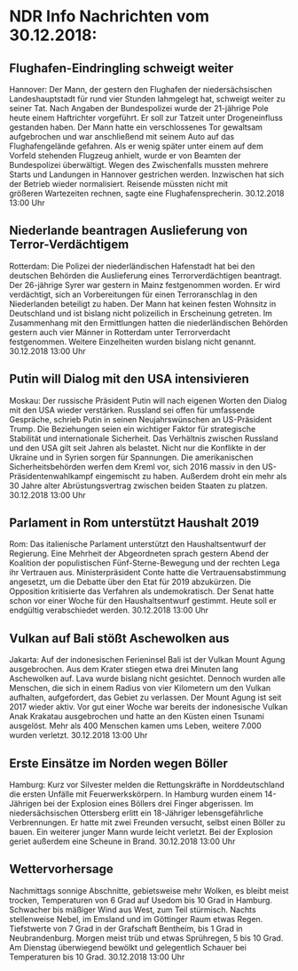 # NDR Info Nachrichten vom 30.12.2018:


## Flughafen-Eindringling schweigt weiter
Hannover: Der Mann, der gestern den Flughafen der niedersächsischen Landeshauptstadt für rund vier Stunden lahmgelegt hat, schweigt weiter zu seiner Tat. Nach Angaben der Bundespolizei wurde der 21-jährige Pole heute einem Haftrichter vorgeführt. Er soll zur Tatzeit unter Drogeneinfluss gestanden haben. Der Mann hatte ein verschlossenes Tor gewaltsam aufgebrochen und war anschließend mit seinem Auto auf das Flughafengelände gefahren. Als er wenig später unter einem auf dem Vorfeld stehenden Flugzeug anhielt, wurde er von Beamten der Bundespolizei überwältigt. Wegen des Zwischenfalls mussten mehrere Starts und Landungen in Hannover gestrichen werden. Inzwischen hat sich der Betrieb wieder normalisiert. Reisende müssten nicht mit größeren Wartezeiten rechnen, sagte eine Flughafensprecherin. 30.12.2018 13:00 Uhr 

## Niederlande beantragen Auslieferung von Terror-Verdächtigem
Rotterdam: Die Polizei der niederländischen Hafenstadt hat bei den deutschen Behörden die Auslieferung eines Terrorverdächtigen beantragt. Der 26-jährige Syrer war gestern in Mainz festgenommen worden. Er wird verdächtigt, sich an Vorbereitungen für einen Terroranschlag in den Niederlanden beteiligt zu haben. Der Mann hat keinen festen Wohnsitz in Deutschland und ist bislang nicht polizeilich in Erscheinung getreten. Im Zusammenhang mit den Ermittlungen hatten die niederländischen Behörden gestern auch vier Männer in Rotterdam unter Terrorverdacht festgenommen. Weitere Einzelheiten wurden bislang nicht genannt. 30.12.2018 13:00 Uhr 

## Putin will Dialog mit den USA intensivieren
Moskau: Der russische Präsident Putin will nach eigenen Worten den Dialog mit den USA wieder verstärken. Russland sei offen für umfassende Gespräche, schrieb Putin in seinen Neujahrswünschen an US-Präsident Trump. Die Beziehungen seien ein wichtiger Faktor für strategische Stabilität und internationale Sicherheit. Das Verhältnis zwischen Russland und den USA gilt seit Jahren als belastet. Nicht nur die Konflikte in der Ukraine und in Syrien sorgen für Spannungen. Die amerikanischen Sicherheitsbehörden werfen dem Kreml vor, sich 2016 massiv in den US-Präsidentenwahlkampf eingemischt zu haben. Außerdem droht ein mehr als 30 Jahre alter Abrüstungsvertrag zwischen beiden Staaten zu platzen. 30.12.2018 13:00 Uhr 

## Parlament in Rom unterstützt Haushalt 2019
Rom: Das italienische Parlament unterstützt den Haushaltsentwurf der Regierung. Eine Mehrheit der Abgeordneten sprach gestern Abend der Koalition der populistischen Fünf-Sterne-Bewegung und der rechten Lega ihr Vertrauen aus. Ministerpräsident Conte hatte die Vertrauensabstimmung angesetzt, um die Debatte über den Etat für 2019 abzukürzen. Die Opposition kritisierte das Verfahren als undemokratisch. Der Senat hatte schon vor einer Woche für den Haushaltsentwurf gestimmt. Heute soll er endgültig verabschiedet werden. 30.12.2018 13:00 Uhr 

## Vulkan auf Bali stößt Aschewolken aus
Jakarta: Auf der indonesischen Ferieninsel Bali ist der Vulkan Mount Agung ausgebrochen. Aus dem Krater stiegen etwa drei Minuten lang Aschewolken auf. Lava wurde bislang nicht gesichtet. Dennoch wurden alle Menschen, die sich in einem Radius von vier Kilometern um den Vulkan aufhalten, aufgefordert, das Gebiet zu verlassen. Der Mount Agung ist seit 2017 wieder aktiv. Vor gut einer Woche war bereits der indonesische Vulkan Anak Krakatau ausgebrochen und hatte an den Küsten einen Tsunami ausgelöst. Mehr als 400 Menschen kamen ums Leben, weitere 7.000 wurden verletzt. 30.12.2018 13:00 Uhr 

## Erste Einsätze im Norden wegen Böller
Hamburg: Kurz vor Silvester melden die Rettungskräfte in Norddeutschland die ersten Unfälle mit Feuerwerkskörpern. In Hamburg wurden einem 14-Jährigen bei der Explosion eines Böllers drei Finger abgerissen. Im niedersächsischen Ottersberg erlitt ein 18-Jähriger lebensgefährliche Verbrennungen. Er hatte mit zwei Freunden versucht, selbst einen Böller zu bauen. Ein weiterer junger Mann wurde leicht verletzt. Bei der Explosion geriet außerdem eine Scheune in Brand. 30.12.2018 13:00 Uhr 

## Wettervorhersage
Nachmittags sonnige Abschnitte, gebietsweise mehr Wolken, es bleibt meist trocken, Temperaturen von 6 Grad auf Usedom bis 10 Grad in Hamburg. Schwacher bis mäßiger Wind aus West, zum Teil stürmisch. Nachts stellenweise Nebel, im Emsland und im Göttinger Raum etwas  Regen. Tiefstwerte von 7 Grad in der Grafschaft Bentheim, bis 1 Grad in Neubrandenburg. Morgen meist trüb und etwas Sprühregen, 5 bis 10 Grad. Am Dienstag überwiegend bewölkt und gelegentlich Schauer bei Temperaturen bis 10 Grad. 30.12.2018 13:00 Uhr 
